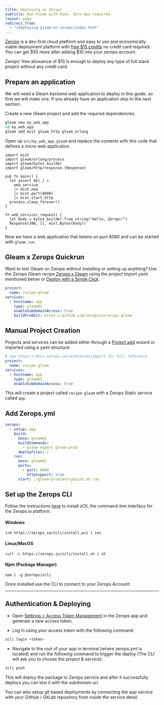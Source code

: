 ```yaml
---
title: Deploying on Zerops
subtitle: Run Gleam with Ease. Zero Ops required.
layout: page
redirect_from:
  - "/deploying-gleam-on-zerops/index.html"
---
```


[Zerops](https://zerops.io) is a dev-first cloud platform and easy to use and economically viable deployment platform with [free $15 credits](https://zerops.io/#pricing) no credit card required. You can get $50 more after adding $10 into your zerops account.

Zerops' free allowance of $15 is enough to deploy any type of full stack project without any credit card.

## Prepare an application

We will need a Gleam backend web application to deploy in this guide, so first
we will make one. If you already have an application skip to the next section.

Create a new Gleam project and add the required dependencies.

```sh
gleam new my_web_app
cd my_web_app
gleam add mist gleam_http gleam_erlang
```

Open up `src/my_web_app.gleam` and replace the contents with this code that
defines a micro web application.

```gleam
import mist
import gleam/erlang/process
import gleam/bytes_builder
import gleam/http/response.{Response}

pub fn main() {
  let assert Ok(_) =
    web_service
    |> mist.new
    |> mist.port(8080)
    |> mist.start_http
  process.sleep_forever()
}

fn web_service(_request) {
  let body = bytes_builder.from_string("Hello, Zerops!")
  Response(200, [], mist.Bytes(body))
}
```

Now we have a web application that listens on port 8080 and can be started with
`gleam run`.

## Gleam x Zerops Quickrun

Want to test Gleam on Zerops without installing or setting up anything? Use the Zerops Gleam recipe [Zerops x Gleam](https://github.com/zeropsio/recipe-gleam) using the project import yaml mentioned below or [Deploy with a Single Click](https://app.zerops.io/recipe/gleam).

```yaml
project:
  name: recipe-gleam
services:
  - hostname: app
    type: gleam@1
    enableSubdomainAccess: true
    buildFromGit: https://github.com/zeropsio/recipe-gleam
```

## Manual Project Creation

Projects and services can be added either through a [Project add](https://app.zerops.io/dashboard/project-add) wizard or imported using a yaml structure:

```yaml
# see https://docs.zerops.io/references/import for full reference
project:
  name: recipe-gleam
services:
  - hostname: app
    type: gleam@1
    enableSubdomainAccess: true
```

This will create a project called `recipe-gleam` with a Zerops Static service called `app`.

## Add Zerops.yml

```yml
zerops:
  - setup: app
    build:
      base: gleam@1
      buildCommands:
        - gleam export gleam-prod
      deployFiles: /
    run:
      base: gleam@1
      ports:
        - port: 8080
          httpSupport: true
      start: ./gleam-prod/entrypoint.sh run
```

## Set up the Zerops CLI

Follow the instructions [here](https://docs.zerops.io/references/cli)
to install zCli, the command-line interface for the Zerops.io platform.

#### Windows

```
irm https://zerops.io/zcli/install.ps1 | iex
```

#### Linux/MacOS

```
curl -L https://zerops.io/zcli/install.sh | sh
```

#### Npm (Package Manager)

```
npm i -g @zerops/zcli
```

Once installed use the CLI to connect to your Zerops Account:

---

## Authentication & Deploying

- Open [Settings > Access Token Management](https://app.zerops.io/settings/token-management) in the Zerops app and generate a new access token.

- Log in using your access token with the following command:

```sh
zcli login <token>
```

- Navigate to the root of your app in terminal (where zerops.yml is located) and run the following command to trigger the deploy (The CLI will ask you to choose the project & service):

```sh
zcli push
```

This will deploy the package to Zerops service and after it successfully deploys you can test it with the subdomain url.

You can also setup git based deployments by connecting the app service with your GitHub / GitLab repository from inside the service detail.
